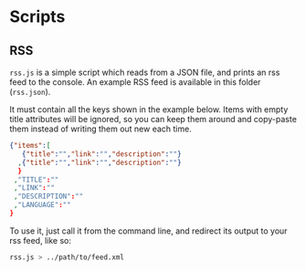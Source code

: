 # Scripts

## RSS

`rss.js` is a simple script which reads from a JSON file, and prints an rss feed to the console. An example RSS feed is available in this folder (`rss.json`).

It must contain all the keys shown in the example below. Items with empty title attributes will be ignored, so you can keep them around and copy-paste them instead of writing them out new each time.

```JSON
{"items":[
   {"title":"","link":"","description":""}
  ,{"title":"","link":"","description":""}
  }
 ,"TITLE":""
 ,"LINK":""
 ,"DESCRIPTION":""
 ,"LANGUAGE":""
}
```

To use it, just call it from the command line, and redirect its output to your rss feed, like so:

```Bash
rss.js > ../path/to/feed.xml
```
